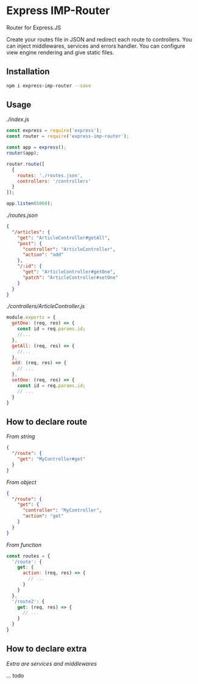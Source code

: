 # Express IMP-Router

Router for Express.JS

Create your routes file in JSON and redirect each route to controllers.
You can inject middlewares, services and errors handler.
You can configure view engine rendering and give static files.

## Installation

```bash
npm i express-imp-router --save
```

## Usage

*./index.js*
```javascript
const express = require('express');
const router = require('express-imp-router');

const app = express();
router(app);

router.route([
  {
    routes: './routes.json',
    controllers: '/controllers'
  }
]);

app.listen(6060);
```

*./routes.json*
```json
{
  "/articles": {
    "get": "ArticleController#getAll",
    "post": {
      "controller": "ArticleController",
      "action": "add"
    },
    "/:id": {
      "get": "ArticleController#getOne",
      "patch": "ArticleController#setOne"
    }
  }
}
```

*./controllers/ArticleController.js*

```javascript
module.exports = {
  getOne: (req, res) => {
    const id = req.params.id;
    //...
  },
  getAll: (req, res) => {
    //...
  },
  add: (req, res) => {
    // ...
  },
  setOne: (req, res) => {
    const id = req.params.id;
    // ...
  }
}
```

## How to declare route

*From string*
```json
{
  "/route": {
    "get": "MyController#get"
  }
}
```

*From object*
```json
{
  "/route": {
    "get": {
      "controller": "MyController",
      "action": "get"
    }
  }
}
```

*From function*
```javascript
const routes = {
  '/route': {
    get: {
      action: (req, res) => {
        // ...
      }
    }
  },
  '/route2': {
    get: (req, res) => {
      // ...
    }
  }
}
```

## How to declare extra

*Extra are services and middlewares*

... todo